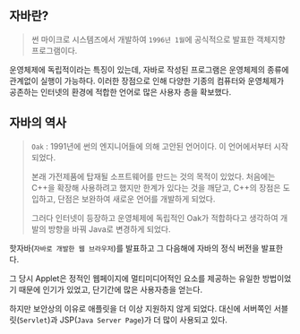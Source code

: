 ## 자바란?

>   썬 마이크로 시스템즈에서 개발하여 `1996년 1월`에 공식적으로 발표한 객체지향 프로그램이다.

운영체제에 독립적이라는 특징이 있는데, 자바로 작성된 프로그램은 운영체제의 종류에 관계없이 실행이 가능하다. 이러한 장점으로 인해 다양한 기종의 컴퓨터와 운영체제가 공존하는 인터넷의 환경에 적합한 언어로 많은 사용자 층을 확보했다. 



## 자바의 역사

> `Oak` : 1991년에 썬의 엔지니어들에 의해 고안된 언어이다. 이 언어에서부터 시작되었다.
>
> 본래 가전제품에 탑재될 소프트웨어를 만드는 것의 목적이 있었다. 처음에는 C++을 확장해 사용하려고 했지만 한계가 있다는 것을 깨닫고, C++의 장점은 도입하고, 단점은 보완하여 새로운 언어를 개발하게 되었다.  
>
> 그러다 인터넷이 등장하고 운영체제에 독립적인 Oak가 적합하다고 생각하여 개발의 방향을 바꿔 Java로 변경하게 되었다.

핫자바(`자바로 개발한 웹 브라우저`)를 발표하고 그 다음해에 자바의 정식 버전을 발표한다.

그 당시 Applet은 정적인 웹페이지에 멀티미디어적인 요소를 제공하는 유일한 방법이었기 때문에 인기가 있었고, 단기간에 많은 사용자층을 얻는다. 

하지만 보안상의 이유로 애플릿을 더 이상 지원하지 않게 되었다.  대신에 서버쪽인 서블릿(`Servlet`)과 JSP(`Java Server Page`)가 더 많이 사용되고 있다.

